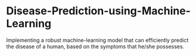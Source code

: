 # Disease-Prediction-using-Machine-Learning
Implementing a robust machine-learning model that can efficiently predict the disease of a human, based on the symptoms that he/she possesses.
